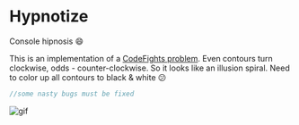 # Hypnotize
Console hipnosis :smile:

This is an implementation of a [CodeFights problem](https://codefights.com/arcade/code-arcade/waterfall-of-integration/LfP67YRDw2rxoLmeP).
Even contours turn clockwise, odds - counter-clockwise. So it looks like an illusion spiral.
Need to color up all contours to black & white :confused:

```csharp
//some nasty bugs must be fixed
```

![gif](https://cloud.githubusercontent.com/assets/25085025/22943259/5472e27e-f306-11e6-838c-be6e91c030f3.gif)
